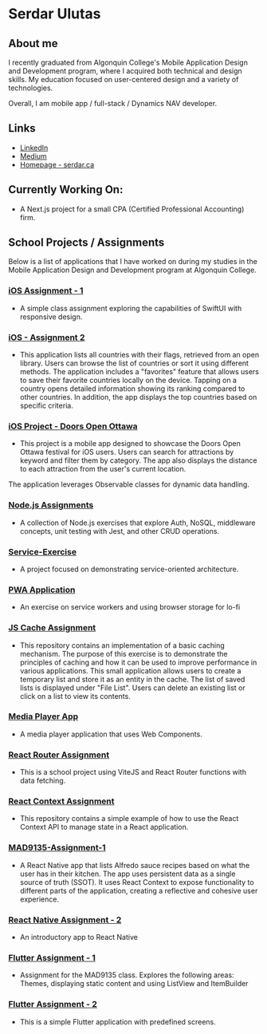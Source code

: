# Serdar Ulutas

## About me

I recently graduated from Algonquin College's Mobile Application Design and Development program, where I acquired both technical and design skills. My education focused on user-centered design and a variety of technologies.

Overall, I am mobile app / full-stack / Dynamics NAV developer.

## Links

- [LinkedIn](https://www.linkedin.com/in/serdarulutas/)
- [Medium](https://medium.com/@serdar.ulutas/)
- [Homepage - serdar.ca](http://serdar.ca)

## Currently Working On:

- A Next.js project for a small CPA (Certified Professional Accounting) firm.

## School Projects / Assignments

Below is a list of applications that I have worked on during my studies in the Mobile Application Design and Development program at Algonquin College.

### [iOS Assignment - 1](https://github.com/ulut0002/ulut0002-mad9137-assignment-1)

- A simple class assignment exploring the capabilities of SwiftUI with responsive design.

### [iOS - Assignment 2](https://github.com/ulut0002/ulut0002-mad9137-assignment-2-3)

- This application lists all countries with their flags, retrieved from an open library. Users can browse the list of countries or sort it using different methods. The application includes a "favorites" feature that allows users to save their favorite countries locally on the device. Tapping on a country opens detailed information showing its ranking compared to other countries. In addition, the app displays the top countries based on specific criteria.

### [iOS Project - Doors Open Ottawa](https://github.com/ulut0002/ulut0002-mad9137-final-project)

- This project is a mobile app designed to showcase the Doors Open Ottawa festival for iOS users. Users can search for attractions by keyword and filter them by category. The app also displays the distance to each attraction from the user's current location.

The application leverages Observable classes for dynamic data handling.

### [Node.js Assignments](https://github.com/ulut0002/mad9124-w2023)

- A collection of Node.js exercises that explore Auth, NoSQL, middleware concepts, unit testing with Jest, and other CRUD operations.

### [Service-Exercise](https://github.com/ulut0002/Service-Exercise)

- A project focused on demonstrating service-oriented architecture.

### [PWA Application](https://github.com/ulut0002/PWA)

- An exercise on service workers and using browser storage for lo-fi

### [JS Cache Assignment](https://github.com/ulut0002/Cache-Exercise)

- This repository contains an implementation of a basic caching mechanism. The purpose of this exercise is to demonstrate the principles of caching and how it can be used to improve performance in various applications. This small application allows users to create a temporary list and store it as an entity in the cache. The list of saved lists is displayed under "File List". Users can delete an existing list or click on a list to view its contents.

### [Media Player App](https://github.com/ulut0002/media-player)

- A media player application that uses Web Components.

### [React Router Assignment](https://github.com/ulut0002/react-router)

- This is a school project using ViteJS and React Router functions with data fetching.

### [React Context Assignment](https://github.com/ulut0002/react-context)

- This repository contains a simple example of how to use the React Context API to manage state in a React application.

### [MAD9135-Assignment-1](https://github.com/ulut0002/MAD9135-Assignment-1)

- A React Native app that lists Alfredo sauce recipes based on what the user has in their kitchen. The app uses persistent data as a single source of truth (SSOT). It uses React Context to expose functionality to different parts of the application, creating a reflective and cohesive user experience.

### [React Native Assignment - 2](https://github.com/ulut0002/MAD9135-Assignment-2)

- An introductory app to React Native

### [Flutter Assignment - 1](https://github.com/ulut0002/ulut0002-MAD9135-Assignment-3)

- Assignment for the MAD9135 class. Explores the following areas: Themes, displaying static content and using ListView and ItemBuilder

### [Flutter Assignment - 2](https://github.com/ulut0002/ulut0002-MAD9135-Assignment-3)

- This is a simple Flutter application with predefined screens.
